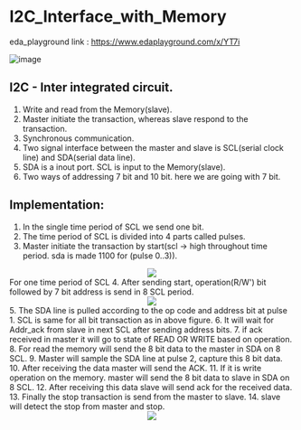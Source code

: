 # I2C_Interface_with_Memory
eda_playground link : https://www.edaplayground.com/x/YT7i  

![image](https://github.com/user-attachments/assets/a35e42cd-21b2-4672-a1cc-074f8f0e55e6)  

## <inc>I2C - Inter integrated circuit.</inc>   
1. Write and read from the Memory(slave).  
2. Master initiate the transaction, whereas slave respond to the transaction.  
3. Synchronous communication.  
4. Two signal interface between the master and slave is SCL(serial clock line) and SDA(serial data line).  
5. SDA is a inout port. SCL is input to the Memory(slave).
6. Two ways of addressing 7 bit and 10 bit. here we are going with 7 bit.  

## Implementation:  
1. In the single time period of SCL we send one bit.
2. The time period of SCL is divided into 4 parts called pulses.
3. Master initiate the transaction by start(scl -> high throughout time period. sda is made 1100 for (pulse 0..3)).
<div align="center">
  <image src = "https://github.com/user-attachments/assets/aa4e02d6-464e-432e-a8a1-b96c4d46265d">  
</div>  
    For one time period of SCL     
4. After sending start, operation(R/W') bit followed by 7 bit address is send in 8 SCL period.   
<div align="center">
   <image src = "https://github.com/user-attachments/assets/b0ebc840-5f4d-4039-a8b2-513ca6115127">  
</div>    
5. The SDA line is pulled according to the op code and address bit at pulse 1. SCL is same for all bit transaction as in above figure.   
6. It will wait for Addr_ack from slave in next SCL after sending address bits.    
7. if ack received in master it will go to state of READ OR WRITE based on operation.     
8. For read the memory will send the 8 bit data to the master in SDA on 8 SCL.     
9. Master will sample the SDA line at pulse 2, capture this 8 bit data.        
10. After receiving the data master will send the ACK.     
11. If it is write operation on the memory. master will send the 8 bit data to slave in SDA on 8 SCL.  
12. After receiving this data slave will send ack for the received data.  
13. Finally the stop transaction is send from the master to slave.  
14. slave will detect the stop from master and stop.  
<div align="center">  
   <image src = "https://github.com/user-attachments/assets/efd58c9b-6a16-4d93-8576-e069aaf6098c">  
</div>




